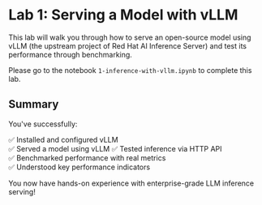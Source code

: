 # Lab 1: Serving a Model with vLLM

This lab will walk you through how to serve an open-source model using vLLM (the upstream project of Red Hat AI Inference Server) and test its performance through benchmarking.

Please go to the notebook `1-inference-with-vllm.ipynb` to complete this lab.


## Summary

You've successfully:

✅ Installed and configured vLLM  
✅ Served a model using vLLM 
✅ Tested inference via HTTP API  
✅ Benchmarked performance with real metrics  
✅ Understood key performance indicators  

You now have hands-on experience with enterprise-grade LLM inference serving!
